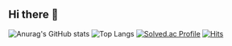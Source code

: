 ## Hi there 👋

<!--
**hswek/hswek** is a ✨ _special_ ✨ repository because its `README.md` (this file) appears on your GitHub profile.

Here are some ideas to get you started:

- 🔭 I’m currently working on ...
- 🌱 I’m currently learning ...
- 👯 I’m looking to collaborate on ...
- 🤔 I’m looking for help with ...
- 💬 Ask me about ...
- 📫 How to reach me: ...
- 😄 Pronouns: ...
- ⚡ Fun fact: ...
-->
![Anurag's GitHub stats](https://github-readme-stats.vercel.app/api?username=hswek&bg_color=81F7BE)
![Top Langs](https://github-readme-stats.vercel.app/api/top-langs/?username=hswek&bg_color=A9D0F5)
[![Solved.ac Profile](http://mazassumnida.wtf/api/v2/generate_badge?boj=hswek)](https://solved.ac/hswek/)
[![Hits](https://hits.seeyoufarm.com/api/count/incr/badge.svg?url=https%3A%2F%2Fgithub.com%2Fhswek&count_bg=%2379C83D&title_bg=%23555555&icon=&icon_color=%23AE1A1A&title=hits&edge_flat=true)](https://hits.seeyoufarm.com)
